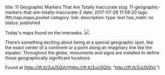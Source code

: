 title: 11 Geographic Markers That Are Totally Inaccurate
slug: 11-geographic-markers-that-are-totally-inaccurate-2
date: 2017-07-28 17:06:20
tags: ifttt,map,maps,pocket
category: 
link: 
description: 
type: text
has_math: no
status: published

Today's maps found on the interwebs. ![](http://ift.tt/eA8V8J)  
  

There’s something exciting about being at a special geographic spot, like the exact center of a continent or a point along an imaginary line like the equator. Throughout the globe, monuments and signs are installed to define these geographically significant locations.  
  

Found at [http://ift.tt/2uUSQVc](http://ift.tt/2uUSQVc "http://ift.tt/2uUSQVc")



